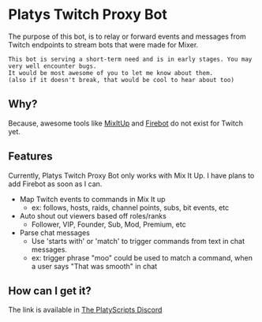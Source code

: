 # Platys Twitch Proxy Bot

The purpose of this bot, is to relay or forward events and messages from Twitch endpoints to stream bots that were made for Mixer.

```
This bot is serving a short-term need and is in early stages. You may very well encounter bugs. 
It would be most awesome of you to let me know about them. 
(also if it doesn't break, that would be cool to hear about too)
```

## Why?

Because, awesome tools like [MixItUp](https://mixitupapp.com/) and [Firebot](https://crowbartools.com/tools/firebot/) do not exist for Twitch yet.

## Features

Currently, Platys Twitch Proxy Bot only works with Mix It Up. I have plans to add Firebot as soon as I can.

- Map Twitch events to commands in Mix It up
	- ex: follows, hosts, raids, channel points, subs, bit events, etc
- Auto shout out viewers based off roles/ranks
	- Follower, VIP, Founder, Sub, Mod, Premium, etc
- Parse chat messages
	- Use 'starts with' or 'match' to trigger commands from text in chat messages.
	- ex: trigger phrase "moo" could be used to match a command, when a user says "That was smooth" in chat

## How can I get it?

The link is available in [The PlatyScripts Discord](https://discord.gg/PEjHhGf)
